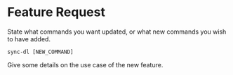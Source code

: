 # Feature Request

State what commands you want updated, or what new commands you wish to have added.
```
sync-dl [NEW_COMMAND]
```

Give some details on the use case of the new feature.